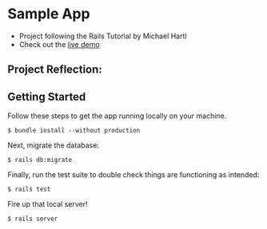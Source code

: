 # Sample App
* Project following the Rails Tutorial by Michael Hartl
* Check out the [live demo](https://whispering-ridge-85675.herokuapp.com/about)

## Project Reflection:

## Getting Started
Follow these steps to get the app running locally on your machine.
```
$ bundle install --without production
```
Next, migrate the database:
```
$ rails db:migrate
```
Finally, run the test suite to double check things are functioning as intended:
```
$ rails test
```
Fire up that local server!
```
$ rails server
```
